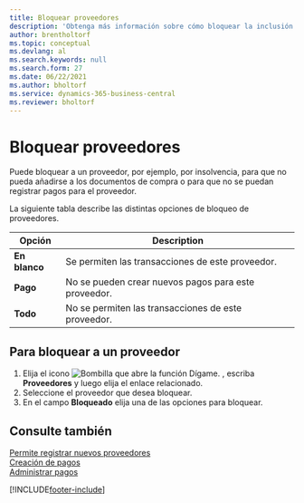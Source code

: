 ```yaml
---
title: Bloquear proveedores
description: 'Obtenga más información sobre cómo bloquear la inclusión de proveedores en cualquier transacción, o simplemente cómo bloquear nuevos pagos a ellos.'
author: brentholtorf
ms.topic: conceptual
ms.devlang: al
ms.search.keywords: null
ms.search.form: 27
ms.date: 06/22/2021
ms.author: bholtorf
ms.service: dynamics-365-business-central
ms.reviewer: bholtorf
---
```

# <a name="block-vendors"></a>Bloquear proveedores
Puede bloquear a un proveedor, por ejemplo, por insolvencia, para que no pueda añadirse a los documentos de compra o para que no se puedan registrar pagos para el proveedor.

La siguiente tabla describe las distintas opciones de bloqueo de proveedores.  

|Opción|Description|  
|--------------------|------------|  
|**En blanco**|Se permiten las transacciones de este proveedor.|
|**Pago**|No se pueden crear nuevos pagos para este proveedor.|  
|**Todo**|No se permiten las transacciones de este proveedor.|  

## <a name="to-block-a-vendor"></a>Para bloquear a un proveedor
1. Elija el icono ![Bombilla que abre la función Dígame.](media/ui-search/search_small.png "Dígame qué desea hacer") , escriba **Proveedores** y luego elija el enlace relacionado.
2. Seleccione el proveedor que desea bloquear.
3. En el campo **Bloqueado** elija una de las opciones para bloquear.

## <a name="see-also"></a>Consulte también
[Permite registrar nuevos proveedores](purchasing-how-register-new-vendors.md)  
[Creación de pagos](payables-make-payments.md)  
[Administrar pagos](payables-manage-payables.md)


[!INCLUDE[footer-include](includes/footer-banner.md)]
